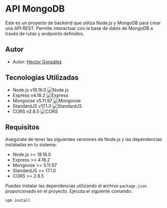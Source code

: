 # API MongoDB

Este es un proyecto de backend que utiliza Node.js y MongoDB para crear una API REST. Permite interactuar con la base de datos de MongoDB a través de rutas y endpoints definidos.

## Autor
- Autor: [Héctor González](https://github.com/hector1489)

## Tecnologías Utilizadas
- Node.js v18.16.0 ![Node.js](https://img.shields.io/badge/node-v18.16.0-gray?style=flat&logo=node.js&logoColor=white&color=339933)
- Express v4.18.2 ![Express](https://img.shields.io/badge/Express-v4.18.2-gray?style=flat&logo=Express&logoColor=white&color=000000)
- Mongoose v5.11.97 ![Mongoose](https://img.shields.io/badge/mongoose-v5.11.97-gray?style=flat&logo=mongoose&logoColor=white&color=76D04B)
- StandardJS v17.1.0 ![StandardJS](https://img.shields.io/badge/standardjs-v17.1.0-gray?style=flat&logo=standardjs&logoColor=white&color=F3DF49)
- CORS v2.8.5 ![CORS](https://img.shields.io/badge/cors-v2.8.5-gray?style=flat&color=000000)

## Requisitos
Asegúrate de tener las siguientes versiones de Node.js y las dependencias instaladas en tu sistema:

- Node.js >= 18.16.0
- Express >= 4.18.2
- Mongoose >= 5.11.97
- StandardJS >= 17.1.0
- CORS >= 2.8.5

Puedes instalar las dependencias utilizando el archivo `package.json` proporcionado en el proyecto. Ejecuta el siguiente comando:

```bash
npm install
